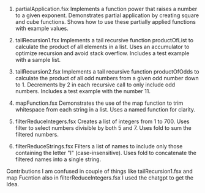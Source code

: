 1. partialApplication.fsx
Implements a function power that raises a number to a given exponent.
Demonstrates partial application by creating square and cube functions.
Shows how to use these partially applied functions with example values.

2. tailRecursion1.fsx
Implements a tail recursive function productOfList to calculate the product of all elements in a list.
Uses an accumulator to optimize recursion and avoid stack overflow.
Includes a test example with a sample list.

3. tailRecursion2.fsx
Implements a tail recursive function productOfOdds to calculate the product of all odd numbers from a given odd number down to 1.
Decrements by 2 in each recursive call to only include odd numbers.
Includes a test example with the number 11.

4. mapFunction.fsx
Demonstrates the use of the map function to trim whitespace from each string in a list.
Uses a named function for clarity.

5. filterReduceIntegers.fsx
Creates a list of integers from 1 to 700.
Uses filter to select numbers divisible by both 5 and 7.
Uses fold to sum the filtered numbers.


6. filterReduceStrings.fsx
Filters a list of names to include only those containing the letter "I" (case-insensitive).
Uses fold to concatenate the filtered names into a single string.

Contributions
I am confused in couple of things like tailRecursion1.fsx and map Fucntion also  in  filterReduceIntegers.fsx I used the chatgpt to get the Idea.
